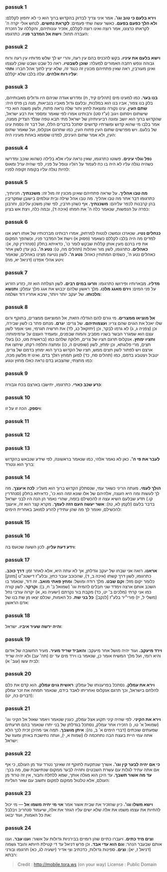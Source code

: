 
### passuk 1
<b>וירא בלעם כי טוב וגו'.</b> אמר איני צריך לבדוק בהקדוש ברוך הוא כי לא יחפוץ לקללם: 
<b>ולא הלך כפעם בפעם.</b> כאשר עשה שתי פעמים: 
<b>לקראת נחשים.</b> לנחש אולי יקרה ה' לקראתו כרצונו, אמר רוצה ואינו רוצה לקללם, אזכיר עונותיהם, והקללה על הזכרת העברה תחול: 
<b>וישת אל המדבר פניו.</b> כתרגומו:

### passuk 2
<b>וישא בלעם את עיניו.</b> בקש להכניס בהם עין רעה, והרי יש לך שלש מדותיו עין רעה ורוח גבוהה ונפש רחבה האמורים למעלה: 
<b>שוכן לשבטיו.</b> ראה כל שבט ושבט שוכן לעצמו ואינן מעורבין, ראה שאין פתחיהם מכונין זה כנגד זה, שלא יציץ לתוך אהל חברו: 
<b>ותהי עליו רוח אלהים.</b> עלה בלבו שלא יקללם:

### passuk 3
<b>בנו בער.</b> כמו למעינו מים (תהלים קיד, ח) ומדרש אגדה שניהם היו גדולים מאבותיהם, בלק בנו צפור, אביו בנו הוא במלכות, ובלעם גדול מאביו בנביאות, מנה בן פרס היה: 
<b>שתם העין.</b> עינו נקורה ומוצאת לחוץ וחור שלה נראה פתוח, ולשון משנה הוא כדי שישתום ויסתום ויגוב (ע"ז סט) ורבותינו אמרו לפי שאמר ומספר את רבע ישראל, שהקדוש ברוך הוא יושב ומונה רביעיותיהן של ישראל מתי תבא טפה שנלד הצדיק ממנה, אמר בלבו מי שהוא קדוש ומשרתיו קדושים יסתכל בדברים הללו, ועל דבר זה נסמת עינו של בלעם. ויש מפרשים שתום העין פתוח העין, כמו שתרגם אנקלוס, ועל שאמר שתום העין, ולא אמר שתום העינים, למדנו שסומא באחת מעיניו היה:

### passuk 4
<b>נפל וגלוי עינים.</b> פשוטו כתרגומו, שאין נראה עליו אלא בלילה כשהוא שוכב ומדרשו כשהיה נגלה עליו לא היה בו כח לעמוד על רגליו ונופל על פניו, לפי שהיה ערל ומאוס להיות נגלה עליו בקומה זקופה לפניו:

### passuk 5
<b>מה טבו אהליך.</b> על שראה פתחיהם שאינן מכונין זה מול זה: 
<b>משכנתיך.</b> חניותיך, כתרגומו דבר אחר מה טבו אהליך. מה טבו אהל שילה ובית עולמים בישובן שמקריבין בהן קרבנות לכפר עליהם: 
<b>משכנתיך.</b> אף כשהן חרבין, לפי שהן משכון עליכם, וחרבנן כפרה על הנפשות, שנאמר כלה ה' את חמתו (איכה ד), ובמה כלה, ויצת אש בציון:

### passuk 6
<b>כנחלים נטיו.</b> שנארכו ונמשכו לנטות למרחוק, אמרו רבותינו מברכותיו של אותו רשע אנו למדים מה היה בלבו לקללם כשאמר (פסוק א) וישת אל המדבר פניו, וכשהפך המקום את פיו ברכם מעין אותן קללות שבקש לומר כו', כדאיתא בחלק (סנהדרין קה, א): 
<b>כאהלים.</b> כתרגומו, לשון מור ואהלות (תהלים מה, ט): 
<b>נטע ה'.</b> בגן עדן לשון אחר כאהלים נטע ה', כשמים המתוחין כאהל: 
<b>נטע ה'.</b> לשון נטיעה מצינו באהלים, שנאמר ויטע אהלי אפדנו (דניאל יא, מה):

### passuk 7
<b>מדליו.</b> מבארותיו ופירושו כתרגומו: 
<b>וזרעו במים רבים.</b> לשון הצלחה הוא זה, כזרע הזרוע על פני המים: 
<b>וירם מאגג מלכו.</b> מלך ראשון שלהם יכבוש את אגג מלך עמלק: 
<b>ותנשא מלכותו.</b> של יעקב יותר ויותר, שיבא אחריו דוד ושלמה:

### passuk 8
<b>אל מוציאו ממצרים.</b> מי גורם להם הגדלה הזאת, אל המוציאם ממצרים, בתוקף ורום שלו יאכל את הגוים שהם צריו: 
<b>ועצמותיהם.</b> של צרים: 
<b>יגרם.</b> מנחם פתר בו לשון שבירה, וכן (צפניה ג, ג) לא גרמו לבקר, וכן (יחזקאל כג, לד) את חרשיה תגרמי, ואני אומר לשון עצם הוא שמגרר הבשר בשניו מסביב והמוח שבפנים, ומעמיד העצם על ערמימותה: 
<b>וחציו ימחץ.</b> אנקלוס תרגם חציו של צרים, חלוקה שלהם כמו (בראשית מט, כג) בעלי חצים, מרי פלוגתא, וכן ימחץ, לשון (שופטים ה, כו) ומחצה וחלפה רקתו, שיחצו את ארצם ויש לפתור לשון חצים ממש, חציו של הקדוש ברוך הוא ימחץ בדמם של צרים, יטבול ויצטבע בדמם, כמו (תהלים סח, כד) למען תמחץ רגלך בדם. ואינו זז מלשון מכה, כמו מחצתי, שהצבוע בדם נראה כאלו מחוץ ונגוע:

### passuk 9
<b>כרע שכב כארי.</b> כתרגומו, יתישבו בארצם בכח וגבורה:

### passuk 10
<b>ויספק.</b> הכה זו על זו:

### passuk 11

### passuk 12

### passuk 13
<b>לעבר את פי ה'.</b> כאן לא נאמר אלהי, כמו שנאמר בראשונה, לפי שידע שנבאש בהקדוש ברוך הוא ונטרד:

### passuk 14
<b>הולך לעמי.</b> מעתה הריני כשאר עמי, שנסתלק הקדוש ברוך הוא מעליו: 
<b>לכה איעצך.</b> מה לך לעשות ומה היא העצה, אלהיהם של אלו שונא זמה הוא כו', כדאיתא בחלק (סנהדרין קו.) תדע שבלעם השיא עצה זו להכשילם בזמה, שהרי נאמר הן הנה היו לבני ישראל בדבר בלעם (לקמן לא, טז): 
<b>אשר יעשה העם הזה לעמך.</b> מקרא קצר הוא זה, איעצך להכשילם, ואומר לך מה שהן עתידין להרע למואב באחרית הימים:

### passuk 15

### passuk 16
<b>וידע דעת עליון.</b> לכון השעה שכועס בה:

### passuk 17
<b>אראנו.</b> רואה אני שבחו של יעקב וגדלתן, אך לא עתה היא, אלא לאחר זמן: 
<b>דרך כוכב.</b> כתרגומו, לשון דרך קשתו (איכה ב, ד), שהכוכב עובר כחץ, ובלע"ז דישטנ"ט [מזנק] כלומר יקום מזל: 
<b>וקם שבט.</b> מלך רודה ומושל: 
<b>ומחץ פאתי מואב.</b> זה דוד, שנאמר בו השכב אותם ארצה וימדד שני חבלים להמית וגו' (שמואל ב' ח, ב): 
<b>וקרקר.</b> לשון קורה כמו אני קרתי (מלכים ב' יט, כד) מקבת בור נקרתם (ישעיה נא, א) יקרוה עורבי נחל (משלי ל, יז) פורי"יר בלע"ז [לנקב]: 
<b>כל בני שת.</b> כל האמות, שכלם יצאו מן שת בנו של אדם הראשון:

### passuk 18
<b>והיה ירשה שעיר איביו.</b> ישראל:

### passuk 19
<b>וירד מיעקב.</b> ועוד יהיה מושל אחר מיעקב: 
<b>והאביד שריד מעיר.</b> מעיר החשובה של אדום והיא רומי, ועל מלך המשיח אומר כן, שנאמר בו וירד מים עד ים (תה' עב) ולא יהיה שריד לבית עשו (עוב' א):

### passuk 20
<b>וירא את עמלק.</b> נסתכל בפרענותו של עמלק: 
<b>ראשית גוים עמלק.</b> הוא קדם את כלם להלחם בישראל, וכך תרגם אנקלוס ואחריתו לאבד בידם, שנאמר תמחה את זכר עמלק (דברים כה, יט):

### passuk 21
<b>וירא את הקיני.</b> לפי שהיה קיני תקוע אצל עמלק, כענין שנאמר ויאמר שאול אל הקיני וגו' (שמואל א' טו, ו) הזכירו אחר עמלק, נסתכל בגדלתן של בני יתרו שנאמר בהם תרעתים שמעתים שוכתים (דברי הימים א' ב, נה): 
<b>איתן מושבך.</b> תמה אני מהיכן זכית לכך הלא אתה עמי היית בעצת הבה נתחכמה לו (שמות א, י), ועתה נתישבת באיתן ומעוז של ישראל:

### passuk 22
<b>כי אם יהיה לבער קין וגו'.</b> אשרך שנתקעת לתוקף זה שאינך נטרד עוד מן העולם, כי אף אם אתה עתיד לגלות עם עשרת השבטים ותהיה לבער ממקום שנתישבת שם, מה בכך: 
<b>עד מה אשור תשבך.</b> עד היכן הוא מגלה אותך, שמא ללחלח וחבור, אין זה טרוד מן העולם, אלא טלטול ממקום למקום ותשוב עם שאר הגליות:

### passuk 23
<b>וישא משלו וגו'.</b> כיון שהזכיר את שבית אשור אמר <b>אוי מי יחיה משמו אל</b> — מי יכול להחיות את עצמו משמו את אלה שלא ישים עליו הגוזר את אלה, שיעמוד סנחריב ויבלבל את כל האמות, ועוד יבואו: 

### passuk 24
<b>וצים מיד כתים.</b> ויעברו כתיים שהן רומיים בבירניות גדולות על אשור: 
<b>וענו עבר.</b> וענו אותם שבעבר הנהר: 
<b>וגם הוא עדי אבד.</b> וכן פרש דניאל עד די קטילת חיותא והובד גשמה (דניאל ז, יא): 
<b>וצים.</b> ספינות גדולות, כדכתיב וצי אדיר (ישעיה לג, כא) תרגומו ובורני רבתא:

>Credit : http://mobile.tora.ws (on your way)
>License : Public Domain